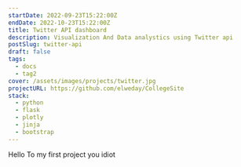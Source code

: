 ```yaml
---
startDate: 2022-09-23T15:22:00Z
endDate: 2022-10-23T15:22:00Z
title: Twitter API dashboard
description: Visualization And Data analystics using Twitter api
postSlug: twitter-api
draft: false
tags:
  - docs
  - tag2
cover: /assets/images/projects/twitter.jpg
projectURL: https://github.com/elweday/CollegeSite
stack:
  - python
  - flask
  - plotly
  - jinja
  - bootstrap
---
```


<Main>
Hello To my first project you idiot
</Main>
